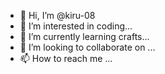 - 👋 Hi, I’m @kiru-08
- 👀 I’m interested in coding...
- 🌱 I’m currently learning crafts...
- 💞️ I’m looking to collaborate on ...
- 📫 How to reach me ...

<!---
kiru-08/kiru-08 is a ✨ special ✨ repository because its `README.md` (this file) appears on your GitHub profile.
You can click the Preview link to take a look at your changes.
--->
